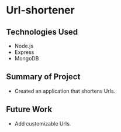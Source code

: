 # Url-shortener

## Technologies Used

- Node.js
- Express
- MongoDB

## Summary of Project

- Created an application that shortens Urls.

## Future Work

- Add customizable Urls.
